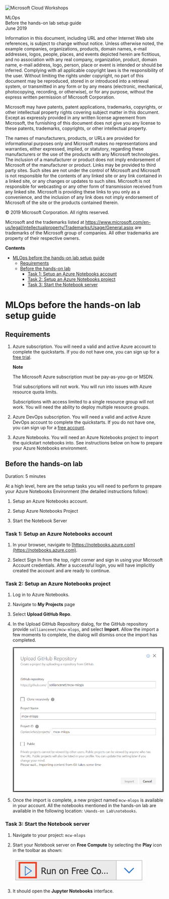 ![](https://github.com/Microsoft/MCW-Template-Cloud-Workshop/raw/master/Media/ms-cloud-workshop.png "Microsoft Cloud Workshops")

<div class="MCWHeader1">
MLOps
</div>

<div class="MCWHeader2">
Before the hands-on lab setup guide
</div>

<div class="MCWHeader3">
June 2019
</div>


Information in this document, including URL and other Internet Web site references, is subject to change without notice. Unless otherwise noted, the example companies, organizations, products, domain names, e-mail addresses, logos, people, places, and events depicted herein are fictitious, and no association with any real company, organization, product, domain name, e-mail address, logo, person, place or event is intended or should be inferred. Complying with all applicable copyright laws is the responsibility of the user. Without limiting the rights under copyright, no part of this document may be reproduced, stored in or introduced into a retrieval system, or transmitted in any form or by any means (electronic, mechanical, photocopying, recording, or otherwise), or for any purpose, without the express written permission of Microsoft Corporation.

Microsoft may have patents, patent applications, trademarks, copyrights, or other intellectual property rights covering subject matter in this document. Except as expressly provided in any written license agreement from Microsoft, the furnishing of this document does not give you any license to these patents, trademarks, copyrights, or other intellectual property.

The names of manufacturers, products, or URLs are provided for informational purposes only and Microsoft makes no representations and warranties, either expressed, implied, or statutory, regarding these manufacturers or the use of the products with any Microsoft technologies. The inclusion of a manufacturer or product does not imply endorsement of Microsoft of the manufacturer or product. Links may be provided to third party sites. Such sites are not under the control of Microsoft and Microsoft is not responsible for the contents of any linked site or any link contained in a linked site, or any changes or updates to such sites. Microsoft is not responsible for webcasting or any other form of transmission received from any linked site. Microsoft is providing these links to you only as a convenience, and the inclusion of any link does not imply endorsement of Microsoft of the site or the products contained therein.

© 2019 Microsoft Corporation. All rights reserved.

Microsoft and the trademarks listed at <https://www.microsoft.com/en-us/legal/intellectualproperty/Trademarks/Usage/General.aspx> are trademarks of the Microsoft group of companies. All other trademarks are property of their respective owners.

**Contents**

<!-- TOC -->

- [MLOps before the hands-on lab setup guide](#insert-workshop-name-here-before-the-hands-on-lab-setup-guide)
  - [Requirements](#Requirements)
  - [Before the hands-on lab](#Before-the-hands-on-lab)
    - [Task 1: Setup an Azure Notebooks account](#Task-1-Setup-an-Azure-Notebooks-account)
    - [Task 2: Setup an Azure Notebooks project](#Task-2-Setup-an-Azure-Notebooks-project)
    - [Task 3: Start the Notebook server](#Task-2-Start-the-Notebook-server)

<!-- /TOC -->

# MLOps before the hands-on lab setup guide 

## Requirements

1. Azure subscription. You will need a valid and active Azure account to complete the quickstarts. If you do not have one, you can sign up for a [free trial](https://azure.microsoft.com/en-us/free/).

    **Note**

    The Microsoft Azure subscription must be pay-as-you-go or MSDN. 

    Trial subscriptions will not work. You will run into issues with Azure resource quota limits. 

    Subscriptions with access limited to a single resource group will not work. You will need the ability to deploy multiple resource groups.

2. Azure DevOps subscription. You will need a valid and active Azure DevOps account to complete the quickstarts. If you do not have one, you can sign up for a [free account](https://azure.microsoft.com/en-us/services/devops/).

3. Azure Notebooks. You will need an Azure Notebooks project to import the quickstart notebooks into. See instructions below on how to prepare your Azure Notebooks environment.


## Before the hands-on lab

Duration: 5 minutes

At a high level, here are the setup tasks you will need to perform to prepare your Azure Notebooks Environment (the detailed instructions follow):

1. Setup an Azure Notebooks account.

2. Setup Azure Notebooks Project

3. Start the Notebook Server


### Task 1: Setup an Azure Notebooks account

1. In your browser, navigate to [https://notebooks.azure.com](https://notebooks.azure.com).

2. Select Sign In from the top, right corner and sign in using your Microsoft Account credentials. After a successful login, you will have implicitly created the account and are ready to continue.

### Task 2: Setup an Azure Notebooks project

1. Log in to Azure Notebooks.

2. Navigate to **My Projects** page

3. Select **Upload GitHub Repo**.

4. In the Upload GitHub Repository dialog, for the GitHub repository provide ```solliancenet/mcw-mlops```, and select **Import**. Allow the import a few moments to complete, the dialog will dismiss once the import has completed.

   ![Import GitHub Repository](media/prepare-01.png)

5. Once the import is complete, a new project named ```mcw-mlops``` is available in your account. All the notebooks mentioned in the hands-on lab are available in the following location: ```\Hands-on Lab\notebooks```.

### Task 3: Start the Notebook server

1. Navigate to your project: ```mcw-mlops```

2. Start your Notebook server on **Free Compute** by selecting the **Play** icon in the toolbar as shown:

   ![Start Notebook Server on Free Compute](media/prepare-02.png)

3. It should open the **Jupyter Notebooks** interface.

